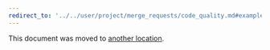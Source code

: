 ```yaml
---
redirect_to: '../../user/project/merge_requests/code_quality.md#example-configuration'
---
```


This document was moved to [another location](../../user/project/merge_requests/code_quality.md#example-configuration).

<!-- This redirect file can be deleted February 1, 2021, or later. -->
<!-- Before deletion, see: https://docs.gitlab.com/ee/development/documentation/#move-or-rename-a-page -->
